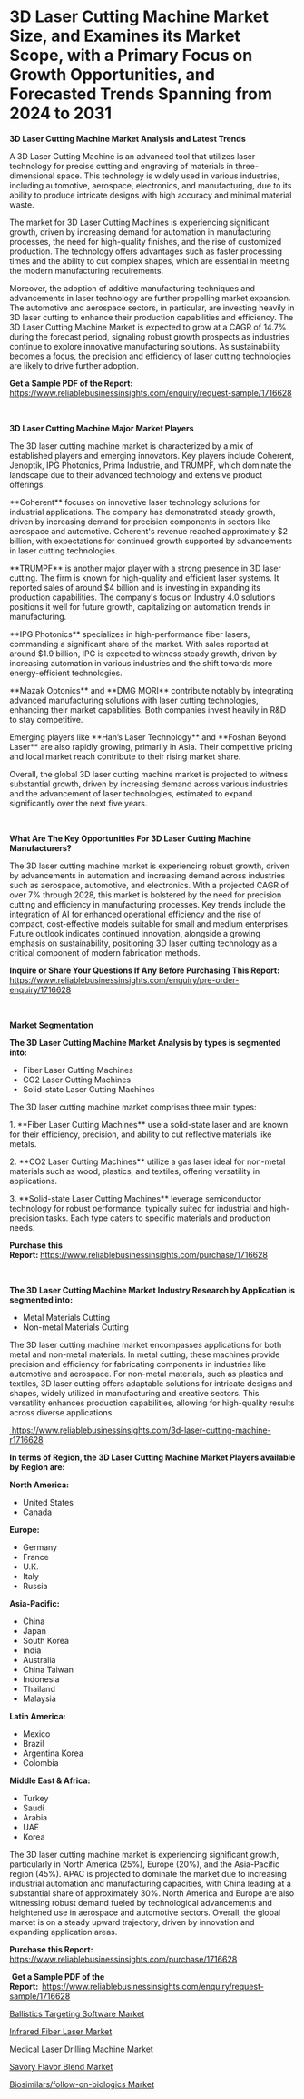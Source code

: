 <p><h1>3D Laser Cutting Machine Market Size, and Examines its Market Scope, with a Primary Focus on Growth Opportunities, and Forecasted Trends Spanning from 2024 to 2031</h1></p><p><strong>3D Laser Cutting Machine Market Analysis and Latest Trends</strong></p>
<p><p>A 3D Laser Cutting Machine is an advanced tool that utilizes laser technology for precise cutting and engraving of materials in three-dimensional space. This technology is widely used in various industries, including automotive, aerospace, electronics, and manufacturing, due to its ability to produce intricate designs with high accuracy and minimal material waste.</p><p>The market for 3D Laser Cutting Machines is experiencing significant growth, driven by increasing demand for automation in manufacturing processes, the need for high-quality finishes, and the rise of customized production. The technology offers advantages such as faster processing times and the ability to cut complex shapes, which are essential in meeting the modern manufacturing requirements.</p><p>Moreover, the adoption of additive manufacturing techniques and advancements in laser technology are further propelling market expansion. The automotive and aerospace sectors, in particular, are investing heavily in 3D laser cutting to enhance their production capabilities and efficiency. The 3D Laser Cutting Machine Market is expected to grow at a CAGR of 14.7% during the forecast period, signaling robust growth prospects as industries continue to explore innovative manufacturing solutions. As sustainability becomes a focus, the precision and efficiency of laser cutting technologies are likely to drive further adoption.</p></p>
<p><strong>Get a Sample PDF of the Report:&nbsp;</strong> <a href="https://www.reliablebusinessinsights.com/enquiry/request-sample/1716628?utm_campaign=60&utm_medium=2&utm_source=Github&utm_content=ia&utm_term=10102024&utm_id=3d-laser-cutting-machine">https://www.reliablebusinessinsights.com/enquiry/request-sample/1716628</a></p>
<p>&nbsp;</p>
<p><strong>3D Laser Cutting Machine Major Market Players</strong></p>
<p><p>The 3D laser cutting machine market is characterized by a mix of established players and emerging innovators. Key players include Coherent, Jenoptik, IPG Photonics, Prima Industrie, and TRUMPF, which dominate the landscape due to their advanced technology and extensive product offerings.</p><p>**Coherent** focuses on innovative laser technology solutions for industrial applications. The company has demonstrated steady growth, driven by increasing demand for precision components in sectors like aerospace and automotive. Coherent's revenue reached approximately $2 billion, with expectations for continued growth supported by advancements in laser cutting technologies.</p><p>**TRUMPF** is another major player with a strong presence in 3D laser cutting. The firm is known for high-quality and efficient laser systems. It reported sales of around $4 billion and is investing in expanding its production capabilities. The company's focus on Industry 4.0 solutions positions it well for future growth, capitalizing on automation trends in manufacturing.</p><p>**IPG Photonics** specializes in high-performance fiber lasers, commanding a significant share of the market. With sales reported at around $1.9 billion, IPG is expected to witness steady growth, driven by increasing automation in various industries and the shift towards more energy-efficient technologies.</p><p>**Mazak Optonics** and **DMG MORI** contribute notably by integrating advanced manufacturing solutions with laser cutting technologies, enhancing their market capabilities. Both companies invest heavily in R&D to stay competitive.</p><p>Emerging players like **Han’s Laser Technology** and **Foshan Beyond Laser** are also rapidly growing, primarily in Asia. Their competitive pricing and local market reach contribute to their rising market share.</p><p>Overall, the global 3D laser cutting machine market is projected to witness substantial growth, driven by increasing demand across various industries and the advancement of laser technologies, estimated to expand significantly over the next five years.</p></p>
<p>&nbsp;</p>
<p><strong>What Are The Key Opportunities For 3D Laser Cutting Machine Manufacturers?</strong></p>
<p><p>The 3D laser cutting machine market is experiencing robust growth, driven by advancements in automation and increasing demand across industries such as aerospace, automotive, and electronics. With a projected CAGR of over 7% through 2028, this market is bolstered by the need for precision cutting and efficiency in manufacturing processes. Key trends include the integration of AI for enhanced operational efficiency and the rise of compact, cost-effective models suitable for small and medium enterprises. Future outlook indicates continued innovation, alongside a growing emphasis on sustainability, positioning 3D laser cutting technology as a critical component of modern fabrication methods.</p></p>
<p><strong>Inquire or Share Your Questions If Any Before Purchasing This Report:</strong> <a href="https://www.reliablebusinessinsights.com/enquiry/pre-order-enquiry/1716628?utm_campaign=60&utm_medium=2&utm_source=Github&utm_content=ia&utm_term=10102024&utm_id=3d-laser-cutting-machine">https://www.reliablebusinessinsights.com/enquiry/pre-order-enquiry/1716628</a></p>
<p>&nbsp;</p>
<p><strong>Market Segmentation</strong></p>
<p><strong>The 3D Laser Cutting Machine Market Analysis by types is segmented into:</strong></p>
<p><ul><li>Fiber Laser Cutting Machines</li><li>CO2 Laser Cutting Machines</li><li>Solid-state Laser Cutting Machines</li></ul></p>
<p><p>The 3D laser cutting machine market comprises three main types: </p><p>1. **Fiber Laser Cutting Machines** use a solid-state laser and are known for their efficiency, precision, and ability to cut reflective materials like metals.</p><p>  </p><p>2. **CO2 Laser Cutting Machines** utilize a gas laser ideal for non-metal materials such as wood, plastics, and textiles, offering versatility in applications.</p><p>3. **Solid-state Laser Cutting Machines** leverage semiconductor technology for robust performance, typically suited for industrial and high-precision tasks. Each type caters to specific materials and production needs.</p></p>
<p><strong>Purchase this Report:&nbsp;</strong><a href="https://www.reliablebusinessinsights.com/purchase/1716628?utm_campaign=60&utm_medium=2&utm_source=Github&utm_content=ia&utm_term=10102024&utm_id=3d-laser-cutting-machine">https://www.reliablebusinessinsights.com/purchase/1716628</a></p>
<p>&nbsp;</p>
<p><strong>The 3D Laser Cutting Machine Market Industry Research by Application is segmented into:</strong></p>
<p><ul><li>Metal Materials Cutting</li><li>Non-metal Materials Cutting</li></ul></p>
<p><p>The 3D laser cutting machine market encompasses applications for both metal and non-metal materials. In metal cutting, these machines provide precision and efficiency for fabricating components in industries like automotive and aerospace. For non-metal materials, such as plastics and textiles, 3D laser cutting offers adaptable solutions for intricate designs and shapes, widely utilized in manufacturing and creative sectors. This versatility enhances production capabilities, allowing for high-quality results across diverse applications.</p></p>
<p><a href="https://www.reliablebusinessinsights.com/3d-laser-cutting-machine-r1716628?utm_campaign=60&utm_medium=2&utm_source=Github&utm_content=ia&utm_term=10102024&utm_id=3d-laser-cutting-machine">&nbsp;https://www.reliablebusinessinsights.com/3d-laser-cutting-machine-r1716628</a></p>
<p><strong>In terms of Region, the 3D Laser Cutting Machine Market Players available by Region are:</strong></p>
<p>
    <p> <strong> North America: </strong>
        <ul>
            <li>United States</li>
            <li>Canada</li>
        </ul>
        </p> 
    <p> <strong> Europe: </strong>
        <ul>
            <li>Germany</li>
            <li>France</li>
            <li>U.K.</li>
            <li>Italy</li>
            <li>Russia</li>
        </ul>
        </p> 
    <p> <strong> Asia-Pacific: </strong>
        <ul>
            <li>China</li>
            <li>Japan</li>
            <li>South Korea</li>
            <li>India</li>
            <li>Australia</li>
            <li>China Taiwan</li>
            <li>Indonesia</li>
            <li>Thailand</li>
            <li>Malaysia</li>
        </ul>
        </p> 
    <p> <strong> Latin America: </strong>
        <ul>
            <li>Mexico</li>
            <li>Brazil</li>
            <li>Argentina Korea</li>
            <li>Colombia</li>
        </ul>
        </p> 
    <p> <strong> Middle East & Africa: </strong>
        <ul>
            <li>Turkey</li>
            <li>Saudi</li>
            <li>Arabia</li>
            <li>UAE</li>
            <li>Korea</li>
        </ul>
    </p>
    </p>
<p><p>The 3D laser cutting machine market is experiencing significant growth, particularly in North America (25%), Europe (20%), and the Asia-Pacific region (45%). APAC is projected to dominate the market due to increasing industrial automation and manufacturing capacities, with China leading at a substantial share of approximately 30%. North America and Europe are also witnessing robust demand fueled by technological advancements and heightened use in aerospace and automotive sectors. Overall, the global market is on a steady upward trajectory, driven by innovation and expanding application areas.</p></p>
<p><strong>Purchase this Report: </strong><a href="https://www.reliablebusinessinsights.com/purchase/1716628?utm_campaign=60&utm_medium=2&utm_source=Github&utm_content=ia&utm_term=10102024&utm_id=3d-laser-cutting-machine">https://www.reliablebusinessinsights.com/purchase/1716628</a></p>
<p>&nbsp;<strong>Get a Sample PDF of the Report:&nbsp;&nbsp;</strong><a href="https://www.reliablebusinessinsights.com/enquiry/request-sample/1716628?utm_campaign=60&utm_medium=2&utm_source=Github&utm_content=ia&utm_term=10102024&utm_id=3d-laser-cutting-machine">https://www.reliablebusinessinsights.com/enquiry/request-sample/1716628</a></p>
<p><strong></strong></p>
<p><p><a href="https://www.linkedin.com/pulse/ballistics-targeting-software-market-industry-landscape-lve4e?utm_campaign=60&utm_medium=2&utm_source=Github&utm_content=ia&utm_term=10102024&utm_id=3d-laser-cutting-machine">Ballistics Targeting Software Market</a></p><p><a href="https://github.com/darientvns/Market-Research-Report-List-1/blob/main/infrared-fiber-laser-market.md?utm_campaign=60&utm_medium=2&utm_source=Github&utm_content=ia&utm_term=10102024&utm_id=3d-laser-cutting-machine">Infrared Fiber Laser Market</a></p><p><a href="https://github.com/ardellegief/Market-Research-Report-List-1/blob/main/medical-laser-drilling-machine-market.md?utm_campaign=60&utm_medium=2&utm_source=Github&utm_content=ia&utm_term=10102024&utm_id=3d-laser-cutting-machine">Medical Laser Drilling Machine Market</a></p><p><a href="https://issuu.com/reportprime-2/docs/savory-flavor-blend-market-size-203_d3febe4c4ea611?utm_campaign=60&utm_medium=2&utm_source=Github&utm_content=ia&utm_term=10102024&utm_id=3d-laser-cutting-machine">Savory Flavor Blend Market</a></p><p><a href="https://www.linkedin.com/pulse/global-biosimilarsfollow-on-biologics-market-analysis-trends-forecasts-hzwhc?utm_campaign=60&utm_medium=2&utm_source=Github&utm_content=ia&utm_term=10102024&utm_id=3d-laser-cutting-machine">Biosimilars/follow-on-biologics Market</a></p></p>